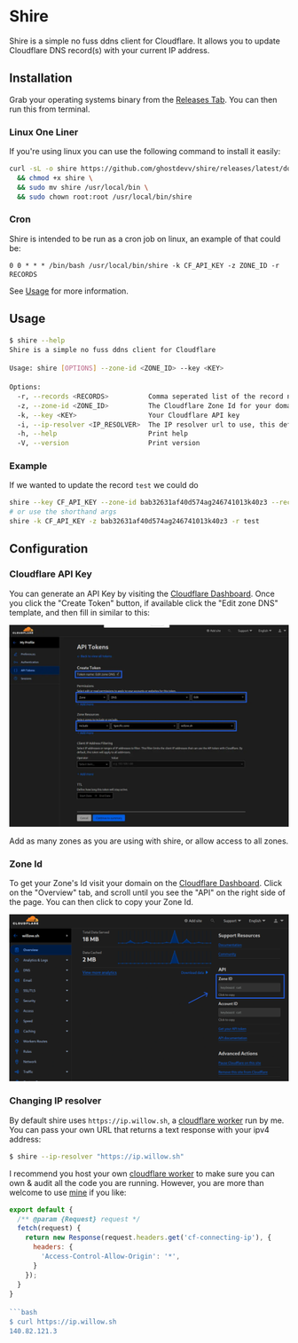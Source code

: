 # Shire

Shire is a simple no fuss ddns client for Cloudflare. It allows you to update Cloudflare DNS record(s) with your current IP address.

## Installation

Grab your operating systems binary from the [Releases Tab](https://github.com/ghostdevv/shire/releases). You can then run this from terminal.

### Linux One Liner

If you're using linux you can use the following command to install it easily:

```bash
curl -sL -o shire https://github.com/ghostdevv/shire/releases/latest/download/shire-linux-amd64 \
  && chmod +x shire \
  && sudo mv shire /usr/local/bin \
  && sudo chown root:root /usr/local/bin/shire
```

### Cron

Shire is intended to be run as a cron job on linux, an example of that could be:

```
0 0 * * * /bin/bash /usr/local/bin/shire -k CF_API_KEY -z ZONE_ID -r RECORDS
```

See [Usage](#usage) for more information.

## Usage

```bash
$ shire --help
Shire is a simple no fuss ddns client for Cloudflare

Usage: shire [OPTIONS] --zone-id <ZONE_ID> --key <KEY>

Options:
  -r, --records <RECORDS>          Comma seperated list of the record names to update
  -z, --zone-id <ZONE_ID>          The Cloudflare Zone Id for your domain
  -k, --key <KEY>                  Your Cloudflare API key
  -i, --ip-resolver <IP_RESOLVER>  The IP resolver url to use, this defaults to ip.willow.sh [default: https://ip.willow.sh]
  -h, --help                       Print help
  -V, --version                    Print version
```

### Example

If we wanted to update the record `test` we could do

```bash
shire --key CF_API_KEY --zone-id bab32631af40d574ag246741013k40z3 --records test
# or use the shorthand args
shire -k CF_API_KEY -z bab32631af40d574ag246741013k40z3 -r test
```

## Configuration

### Cloudflare API Key

You can generate an API Key by visiting the [Cloudflare Dashboard](https://dash.cloudflare.com/profile/api-tokens). Once you click the "Create Token" button, if available click the "Edit zone DNS" template, and then fill in similar to this:

![](./.github/cloudflare-api-key.webp)

Add as many zones as you are using with shire, or allow access to all zones. 

### Zone Id

To get your Zone's Id visit your domain on the [Cloudflare Dashboard](https://dash.cloudflare.com?to=/:account/:zone). Click on the "Overview" tab, and scroll until you see the "API" on the right side of the page. You can then click to copy your Zone Id.

![](./.github/zone-id.webp)

### Changing IP resolver

By default shire uses `https://ip.willow.sh`, a [cloudflare worker](https://workers.cloudflare.com/) run by me. You can pass your own URL that returns a text response with your ipv4 address:

```bash
$ shire --ip-resolver "https://ip.willow.sh"
```

I recommend you host your own [cloudflare worker](https://workers.cloudflare.com/) to make sure you can own & audit all the code you are running. However, you are more than welcome to use [mine](https://ip.willow.sh) if you like:

```js
export default {
  /** @param {Request} request */
  fetch(request) {
    return new Response(request.headers.get('cf-connecting-ip'), {
      headers: {
        'Access-Control-Allow-Origin': '*',
      }
    });
  }
}

```bash
$ curl https://ip.willow.sh
140.82.121.3
```